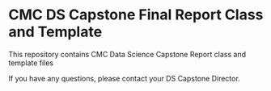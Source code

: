 # CMC DS Capstone Final Report Class and Template
This repository contains CMC Data Science Capstone Report class and template files

If you have any questions, please contact your DS Capstone Director.


